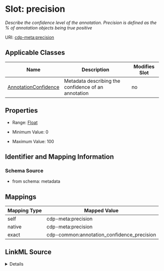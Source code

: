 

# Slot: precision


_Describe the confidence level of the annotation. Precision is defined as the % of annotation objects being true positive_



URI: [cdp-meta:precision](metadataprecision)



<!-- no inheritance hierarchy -->





## Applicable Classes

| Name | Description | Modifies Slot |
| --- | --- | --- |
| [AnnotationConfidence](AnnotationConfidence.md) | Metadata describing the confidence of an annotation |  no  |







## Properties

* Range: [Float](Float.md)

* Minimum Value: 0

* Maximum Value: 100





## Identifier and Mapping Information







### Schema Source


* from schema: metadata




## Mappings

| Mapping Type | Mapped Value |
| ---  | ---  |
| self | cdp-meta:precision |
| native | cdp-meta:precision |
| exact | cdp-common:annotation_confidence_precision |




## LinkML Source

<details>
```yaml
name: precision
description: Describe the confidence level of the annotation. Precision is defined
  as the % of annotation objects being true positive
from_schema: metadata
exact_mappings:
- cdp-common:annotation_confidence_precision
rank: 1000
alias: precision
owner: AnnotationConfidence
domain_of:
- AnnotationConfidence
range: float
inlined: true
inlined_as_list: true
minimum_value: 0
maximum_value: 100
unit:
  symbol: '%'
  descriptive_name: percentage

```
</details>
